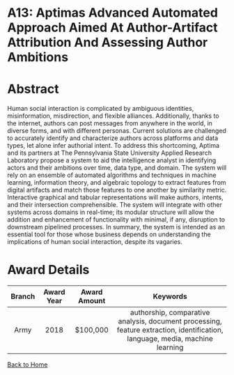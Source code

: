 
A13: Aptimas Advanced Automated Approach Aimed At Author-Artifact Attribution And Assessing Author Ambitions
============================================================================================================

# Abstract


Human social interaction is complicated by ambiguous identities, misinformation, misdirection, and flexible alliances. Additionally, thanks to the internet, authors can post messages from anywhere in the world, in diverse forms, and with different personas. Current solutions are challenged to accurately identify and characterize authors across platforms and data types, let alone infer authorial intent. To address this shortcoming, Aptima and its partners at The Pennsylvania State University Applied Research Laboratory propose a system to aid the intelligence analyst in identifying actors and their ambitions over time, data type, and domain. The system will rely on an ensemble of automated algorithms and techniques in machine learning, information theory, and algebraic topology to extract features from digital artifacts and match those features to one another by similarity metric. Interactive graphical and tabular representations will make authors, intents, and their intersection comprehensible. The system will integrate with other systems across domains in real-time; its modular structure will allow the addition and enhancement of functionality with minimal, if any, disruption to downstream pipelined processes. In summary, the system is intended as an essential tool for those whose business depends on understanding the implications of human social interaction, despite its vagaries.  

# Award Details

|Branch|Award Year|Award Amount|Keywords|
| :---: | :---: | :---: | :---: |
|Army|2018|$100,000|authorship, comparative analysis, document processing, feature extraction, identification, language, media, machine learning|
  
  


[Back to Home](https://github.com/chrischow/dod_sbir_awards#1026)